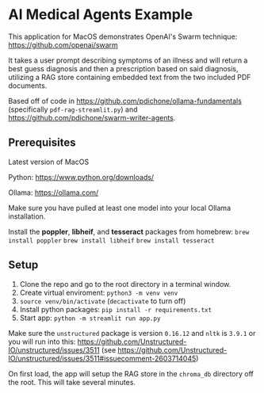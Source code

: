 # AI Medical Agents Example

This application for MacOS demonstrates OpenAI's Swarm technique: <https://github.com/openai/swarm>

It takes a user prompt describing symptoms of an illness and will return a best guess diagnosis and then a prescription based on said diagnosis, utilizing a RAG store containing embedded text from the two included PDF documents.

Based off of code in <https://github.com/pdichone/ollama-fundamentals> (specifically `pdf-rag-streamlit.py`) and <https://github.com/pdichone/swarm-writer-agents>.

## Prerequisites

Latest version of MacOS

Python: <https://www.python.org/downloads/>

Ollama: <https://ollama.com/>

Make sure you have pulled at least one model into your local Ollama installation.

Install the **poppler**, **libheif**, and **tesseract** packages from homebrew:
`brew install poppler`
`brew install libheif`
`brew install tesseract`

## Setup

1. Clone the repo and go to the root directory in a terminal window.
2. Create virtual enviroment: `python3 -m venv venv`
3. `source venv/bin/activate` (`decactivate` to turn off)
4. Install python packages: `pip install -r requirements.txt`
5. Start app: `python -m streamlit run app.py`


Make sure the `unstructured` package is version `0.16.12` and `nltk` is `3.9.1` or you will run into this: <https://github.com/Unstructured-IO/unstructured/issues/3511> (see <https://github.com/Unstructured-IO/unstructured/issues/3511#issuecomment-2603714045>)

On first load, the app will setup the RAG store in the `chroma_db` directory off the root. This will take several minutes.